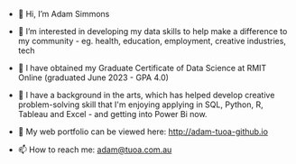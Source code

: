 - 👋 Hi, I’m Adam Simmons
- 👀 I’m interested in developing my data skills to help make a difference to my community - eg. health, education, employment, creative industries, tech 
- 🌱 I have obtained my Graduate Certificate of Data Science at RMIT Online (graduated June 2023 - GPA 4.0)
- 💞️ I have a background in the arts, which has helped develop creative problem-solving skill that I'm enjoying applying in SQL, Python, R, Tableau and Excel - and getting into Power Bi now.

- 💼 My web portfolio can be viewed here: http://adam-tuoa-github.io
- 📫 How to reach me: adam@tuoa.com.au

<!---
adam-tuoa/adam-tuoa is a ✨ special ✨ repository because its `README.md` (this file) appears on your GitHub profile.
You can click the Preview link to take a look at your changes.
--->
